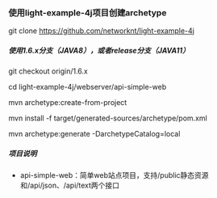 ### 使用light-example-4j项目创建archetype

git clone https://github.com/networknt/light-example-4j

##### 使用1.6.x分支（JAVA8），或者release分支（JAVA11）

git checkout origin/1.6.x

cd light-example-4j/webserver/api-simple-web

mvn archetype:create-from-project

mvn install -f target/generated-sources/archetype/pom.xml

mvn archetype:generate -DarchetypeCatalog=local

##### 项目说明

 - api-simple-web：简单web站点项目，支持/public静态资源和/api/json、/api/text两个接口
